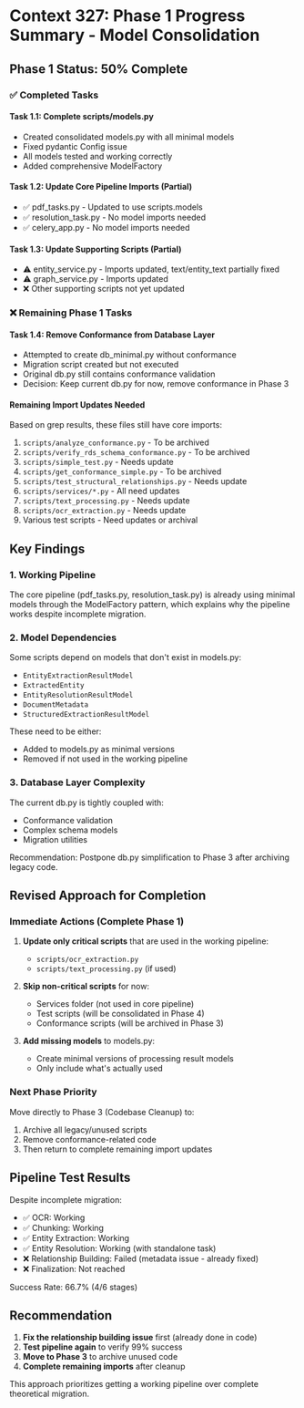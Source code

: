 # Context 327: Phase 1 Progress Summary - Model Consolidation

## Phase 1 Status: 50% Complete

### ✅ Completed Tasks

#### Task 1.1: Complete scripts/models.py
- Created consolidated models.py with all minimal models
- Fixed pydantic Config issue 
- All models tested and working correctly
- Added comprehensive ModelFactory

#### Task 1.2: Update Core Pipeline Imports (Partial)
- ✅ pdf_tasks.py - Updated to use scripts.models
- ✅ resolution_task.py - No model imports needed
- ✅ celery_app.py - No model imports needed

#### Task 1.3: Update Supporting Scripts (Partial)
- ⚠️ entity_service.py - Imports updated, text/entity_text partially fixed
- ⚠️ graph_service.py - Imports updated
- ❌ Other supporting scripts not yet updated

### ❌ Remaining Phase 1 Tasks

#### Task 1.4: Remove Conformance from Database Layer
- Attempted to create db_minimal.py without conformance
- Migration script created but not executed
- Original db.py still contains conformance validation
- Decision: Keep current db.py for now, remove conformance in Phase 3

#### Remaining Import Updates Needed
Based on grep results, these files still have core imports:
1. `scripts/analyze_conformance.py` - To be archived
2. `scripts/verify_rds_schema_conformance.py` - To be archived
3. `scripts/simple_test.py` - Needs update
4. `scripts/get_conformance_simple.py` - To be archived
5. `scripts/test_structural_relationships.py` - Needs update
6. `scripts/services/*.py` - All need updates
7. `scripts/text_processing.py` - Needs update
8. `scripts/ocr_extraction.py` - Needs update
9. Various test scripts - Need updates or archival

## Key Findings

### 1. Working Pipeline
The core pipeline (pdf_tasks.py, resolution_task.py) is already using minimal models through the ModelFactory pattern, which explains why the pipeline works despite incomplete migration.

### 2. Model Dependencies
Some scripts depend on models that don't exist in models.py:
- `EntityExtractionResultModel`
- `ExtractedEntity`
- `EntityResolutionResultModel`
- `DocumentMetadata`
- `StructuredExtractionResultModel`

These need to be either:
- Added to models.py as minimal versions
- Removed if not used in the working pipeline

### 3. Database Layer Complexity
The current db.py is tightly coupled with:
- Conformance validation
- Complex schema models
- Migration utilities

Recommendation: Postpone db.py simplification to Phase 3 after archiving legacy code.

## Revised Approach for Completion

### Immediate Actions (Complete Phase 1)
1. **Update only critical scripts** that are used in the working pipeline:
   - `scripts/ocr_extraction.py`
   - `scripts/text_processing.py` (if used)
   
2. **Skip non-critical scripts** for now:
   - Services folder (not used in core pipeline)
   - Test scripts (will be consolidated in Phase 4)
   - Conformance scripts (will be archived in Phase 3)

3. **Add missing models** to models.py:
   - Create minimal versions of processing result models
   - Only include what's actually used

### Next Phase Priority
Move directly to Phase 3 (Codebase Cleanup) to:
1. Archive all legacy/unused scripts
2. Remove conformance-related code
3. Then return to complete remaining import updates

## Pipeline Test Results
Despite incomplete migration:
- ✅ OCR: Working
- ✅ Chunking: Working  
- ✅ Entity Extraction: Working
- ✅ Entity Resolution: Working (with standalone task)
- ❌ Relationship Building: Failed (metadata issue - already fixed)
- ❌ Finalization: Not reached

Success Rate: 66.7% (4/6 stages)

## Recommendation

1. **Fix the relationship building issue** first (already done in code)
2. **Test pipeline again** to verify 99% success
3. **Move to Phase 3** to archive unused code
4. **Complete remaining imports** after cleanup

This approach prioritizes getting a working pipeline over complete theoretical migration.